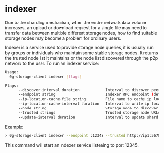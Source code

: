 # indexer

Due to the sharding mechanism, when the entire network data volume increases, an upload or download request for a single file may need to transfer data between multiple different storage nodes, how to find suitable storage nodes may become a problem for ordinary users.

Indexer is a service used to provide storage node queries, it is usually run by groups or individuals who maintain some stable storage nodes. It returns the trusted node list it maintains or the node list discovered through the p2p network to the user. To run an indexer service:

```bash
Usage:
  0g-storage-client indexer [flags]

Flags:
      --discover-interval duration            Interval to discover peers in network (default 10m0s)
      --endpoint string                       Indexer RPC endpoint (default ":12345")
      --ip-location-cache-file string         File name to cache ip locations (default ".ip-location-cache.json")
      --ip-location-cache-interval duration   Interval to write ip locations to cache file (default 10m0s)
      --node string                           Storage node to discover peers in P2P network
      --trusted strings                       Trusted storage node URLs that separated by comma
      --update-interval duration              Interval to update shard config of discovered peers (default 10m0s)
```

Example:

```bash
> 0g-storage-client indexer --endpoint :12345 --trusted http://ip1:5678,http://ip2:5678
```

This command will start an indexer service listening to port 12345.